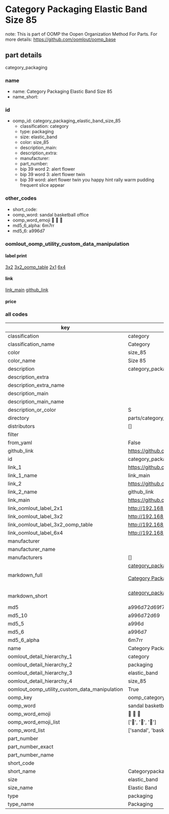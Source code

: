 # Category Packaging Elastic Band Size 85  

note: This is part of OOMP the Oopen Organization Method For Parts. For more details: https://github.com/oomlout/oomp_base

##  part details



category_packaging

### name
* name: Category Packaging Elastic Band Size 85
* name_short: 
### id
* oomp_id: category_packaging_elastic_band_size_85
  * classification: category
  * type: packaging
  * size: elastic_band
  * color: size_85
  * description_main: 
  * description_extra: 
  * manufacturer: 
  * part_number: 
  * bip 39 word 2: alert flower
  * bip 39 word 3: alert flower twin
  * bip 39 word: alert flower twin you happy hint rally warm pudding frequent slice appear

### other_codes
* short_code: 
* oomp_word: sandal basketball office
* oomp_word_emoji :sandal: :basketball: :office:
* md5_6_alpha: 6m7rr
* md5_6: a996d7






### oomlout_oomp_utility_custom_data_manipulation
#### label print
[3x2](http://192.168.1.245:1112/?label=oomp%206m7rr)
[3x2_oomp_table](http://192.168.1.107:1112/?label=oomp%206m7rr)
[2x1](http://192.168.1.242:1112/?label=oomp%206m7rr)
[6x4](http://192.168.1.55:1112/?label=oomp%206m7rr)    

#### link

[link_main](https://github.com/oomlout/oomlout_oomp_current_version_messy/tree/main/parts/category_packaging_elastic_band_size_85) [github_link](https://github.com/oomlout/oomlout_oomp_part_src/tree/main/parts/category_packaging_elastic_band_size_85)                             

#### price







### all codes 
| key | value |  
| --- | --- |  
| classification | category |  
| classification_name | Category |  
| color | size_85 |  
| color_name | Size 85 |  
| description | category_packaging |  
| description_extra |  |  
| description_extra_name |  |  
| description_main |  |  
| description_main_name |  |  
| description_or_color | S  |  
| directory | parts/category_packaging_elastic_band_size_85 |  
| distributors | [] |  
| filter |  |  
| from_yaml | False |  
| github_link | https://github.com/oomlout/oomlout_oomp_part_src/tree/main/parts/category_packaging_elastic_band_size_85 |  
| id | category_packaging_elastic_band_size_85 |  
| link_1 | https://github.com/oomlout/oomlout_oomp_current_version_messy/tree/main/parts/category_packaging_elastic_band_size_85 |  
| link_1_name | link_main |  
| link_2 | https://github.com/oomlout/oomlout_oomp_part_src/tree/main/parts/category_packaging_elastic_band_size_85 |  
| link_2_name | github_link |  
| link_main | https://github.com/oomlout/oomlout_oomp_current_version_messy/tree/main/parts/category_packaging_elastic_band_size_85 |  
| link_oomlout_label_2x1 | http://192.168.1.242:1112/?label=oomp%206m7rr |  
| link_oomlout_label_3x2 | http://192.168.1.245:1112/?label=oomp%206m7rr |  
| link_oomlout_label_3x2_oomp_table | http://192.168.1.107:1112/?label=oomp%206m7rr |  
| link_oomlout_label_6x4 | http://192.168.1.55:1112/?label=oomp%206m7rr |  
| manufacturer |  |  
| manufacturer_name |  |  
| manufacturers | [] |  
| markdown_full | [category_packaging_elastic_band_size_85](https://github.com/oomlout/oomlout_oomp_current_version_messy/tree/main/parts/category_packaging_elastic_band_size_85)<br>[](https://github.com/oomlout/oomlout_oomp_current_version_messy/tree/main/parts/category_packaging_elastic_band_size_85)<br>[Category Packaging Elastic Band Size 85](https://github.com/oomlout/oomlout_oomp_current_version_messy/tree/main/parts/category_packaging_elastic_band_size_85)<br><br> |  
| markdown_short | [category_packaging_elastic_band_size_85](https://github.com/oomlout/oomlout_oomp_current_version_messy/tree/main/parts/category_packaging_elastic_band_size_85)<br><br> |  
| md5 | a996d72d69f73629af347ff3d6d66031 |  
| md5_10 | a996d72d69 |  
| md5_5 | a996d |  
| md5_6 | a996d7 |  
| md5_6_alpha | 6m7rr |  
| name | Category Packaging Elastic Band Size 85 |  
| oomlout_detail_hierarchy_1 | category |  
| oomlout_detail_hierarchy_2 | packaging |  
| oomlout_detail_hierarchy_3 | elastic_band |  
| oomlout_detail_hierarchy_4 | size_85 |  
| oomlout_oomp_utility_custom_data_manipulation | True |  
| oomp_key | oomp_category_packaging_elastic_band_size_85 |  
| oomp_word | sandal basketball office |  
| oomp_word_emoji | :sandal: :basketball: :office: |  
| oomp_word_emoji_list | [':sandal:', ':basketball:', ':office:'] |  
| oomp_word_list | ['sandal', 'basketball', 'office'] |  
| part_number |  |  
| part_number_exact |  |  
| part_number_name |  |  
| short_code |  |  
| short_name | Categorypackaging |  
| size | elastic_band |  
| size_name | Elastic Band |  
| type | packaging |  
| type_name | Packaging |  
